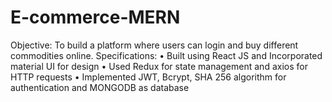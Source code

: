 # E-commerce-MERN
Objective: To build a platform where users can login and buy different commodities online.
Specifications:
• Built using React JS and Incorporated material UI for design
• Used Redux for state management and axios for HTTP requests
• Implemented JWT, Bcrypt, SHA 256 algorithm for authentication and MONGODB as database
